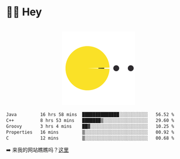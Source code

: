 
# 👋🏻 Hey
<div align="center">
	<br>
	<img src="https://raw.githubusercontent.com/Aniket965/Aniket965/master/pacman.svg?sanitize=true" width="200" height="200">
	<br>
</div>

<!--START_SECTION:waka-->
```text
Java         16 hrs 58 mins  ██████████████░░░░░░░░░░░   56.52 % 
C++          8 hrs 53 mins   ███████▒░░░░░░░░░░░░░░░░░   29.60 % 
Groovy       3 hrs 4 mins    ██▓░░░░░░░░░░░░░░░░░░░░░░   10.25 % 
Properties   16 mins         ▒░░░░░░░░░░░░░░░░░░░░░░░░   00.92 % 
C            12 mins         ▒░░░░░░░░░░░░░░░░░░░░░░░░   00.68 % 
```
<!--END_SECTION:waka-->

 ➡️  来我的网站瞧瞧吗？[这里](https://www.shaolongfei.com)
